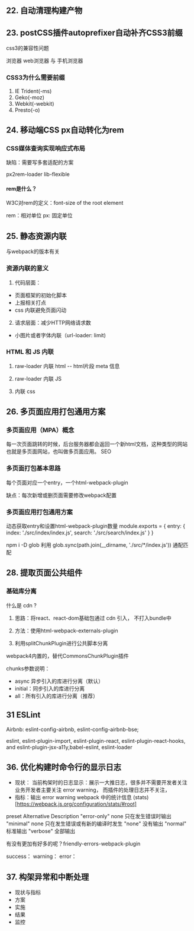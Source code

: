 ## 22. 自动清理构建产物

## 23. postCSS插件autoprefixer自动补齐CSS3前缀

css3的兼容性问题

浏览器 web浏览器 与 手机浏览器

### CSS3为什么需要前缀

1. IE Trident(-ms)
2. Geko(-moz)
3. Webkit(-webkit)
4. Presto(-o)


## 24. 移动端CSS px自动转化为rem

### CSS媒体查询实现响应式布局
缺陷：需要写多套适配的方案

px2rem-loader  lib-flexible

#### rem是什么？

W3C对rem的定义：font-size of the root element

rem：相对单位
px: 固定单位

## 25. 静态资源内联
与webpack的版本有关

### 资源内联的意义

1. 代码层面：
- 页面框架的初始化脚本
- 上报相关打点
- css 内联避免页面闪动

2. 请求层面：减少HTTP网络请求数
- 小图片或者字体内联（url-loader: limit)

### HTML 和 JS 内联

1. raw-loader 内联 html
-- html片段 meta 信息

2. raw-loader 内联 JS

3. 内联 css


## 26. 多页面应用打包通用方案

### 多页面应用（MPA）概念

每一次页面跳转的时候，后台服务器都会返回一个新html文档，这种类型的网站也就是多页面网站，也叫做多页面应用。
SEO

### 多页面打包基本思路

每个页面对应一个entry，一个html-webpack-plugin

缺点：每次新增或删页面需要修改webpack配置

### 多页面应用打包通用方案

动态获取entry和设置html-webpack-plugin数量
module.exports = {
  entry: {
    index: './src/index/index.js',
    search: './src/search/index.js'
  }
}

npm i -D glob 
利用 glob.sync(path.join(__dirname, './src/*/index.js')) 通配匹配

## 28. 提取页面公共组件

### 基础库分离

什么是 cdn ?

1. 思路：将react、react-dom基础包通过 cdn 引入， 不打入bundle中
2. 方法：使用html-webpack-externals-plugin

3. 利用splitChunkPlugin进行公共脚本分离

webpack4内置的，替代CommonsChunkPlugin插件

chunks参数说明：
- async 异步引入的库进行分离（默认）
- initial：同步引入的库进行分离
- all：所有引入的库进行分离（推荐）



## 31 ESLint

Airbnb: eslint-config-airbnb, eslint-config-airbnb-bse;

eslint, eslint-plugin-import, eslint-plugin-react, eslint-plugin-react-hooks, and eslint-plugin-jsx-a11y,babel-eslint, eslint-loader


## 36. 优化构建时命令行的显示日志

- 现状：
当前构架时的日志显示：展示一大推日志，很多并不需要开发者关注 业务开发者主要关注 error warning，
而插件的处理日志并不关注，
- 指标：输出 error warning
webpack 中的统计信息 (stats)[https://webpack.js.org/configuration/stats/#root]

preset        Alternative    Description
"error-only"     none        只在发生错误时输出
"minimal"        none        只在发生错误或有新的编译时发生
"none"                       没有输出
"normal"                     标准输出
"verbose"                    全部输出

有没有更加有好多的呢？friendly-errors-webpack-plugin

success：
warning：
error：

## 37. 构架异常和中断处理

- 现状与指标
- 方案
- 实施
- 结果
- 监控